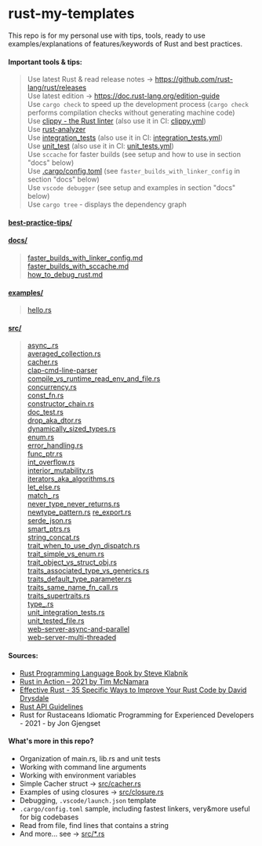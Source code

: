 # rust-my-templates

This repo is for my personal use with tips, tools, ready to use examples/explanations of features/keywords of Rust and best practices.  

#### Important tools & tips:
> Use latest Rust & read release notes -> https://github.com/rust-lang/rust/releases    
> Use latest edition -> https://doc.rust-lang.org/edition-guide  
> Use `cargo check` to speed up the development process (`cargo check` performs compilation checks without generating machine code)  
> Use [clippy - the Rust linter](https://github.com/rust-lang/rust-clippy) (also use it in CI: [clippy.yml](.github/workflows/clippy.yml))  
> Use [rust-analyzer](https://github.com/rust-lang/rust-analyzer)  
> Use [integration_tests](src/unit_integration_tests.rs) (also use it in CI: [integration_tests.yml](.github/workflows/integration_tests.yml))   
> Use [unit_test](src/unit_tested_file.rs) (also use it in CI: [unit_tests.yml](.github/workflows/unit_tests.yml))   
> Use `sccache` for faster builds (see setup and how to use in section "docs" below)  
> Use [.cargo/config.toml](.cargo/config.toml) (see `faster_builds_with_linker_config` in section "docs" below)  
> Use `vscode debugger` (see setup and examples in section "docs" below)  
> Use `cargo tree` - displays the dependency graph  

#### [best-practice-tips/](best-practices)  

#### [docs/](docs)  
> [faster_builds_with_linker_config.md](docs/faster_builds_with_linker_config.md)   
> [faster_builds_with_sccache.md](docs/faster_builds_with_sccache.md)  
> [how_to_debug_rust.md](docs/how_to_debug_rust.md)  

#### [examples/](examples)  
> [hello.rs](examples/hello.rs)  

#### [src/](src)  
> [async_.rs](src/async_.rs)  
> [averaged_collection.rs](src/averaged_collection.rs)  
> [cacher.rs](src/cacher.rs)  
> [clap-cmd-line-parser](src/clap-cmd-line-parser)  
> [compile_vs_runtime_read_env_and_file.rs](src/compile_vs_runtime_read_env_and_file.rs)  
> [concurrency.rs](src/concurrency.rs)  
> [const_fn.rs](src/const_fn.rs)  
> [constructor_chain.rs](src/ctor_chain.rs)  
> [doc_test.rs](src/doc_test.rs)  
> [drop_aka_dtor.rs](src/drop_aka_dtor.rs)  
> [dynamically_sized_types.rs](src/dynamically_sized_types.rs)  
> [enum.rs](src/enum.rs)  
> [error_handling.rs](src/error_handling.rs)  
> [func_ptr.rs](src/func_ptr.rs)  
> [int_overflow.rs](src/int_overflow.rs)  
> [interior_mutability.rs](src/interior_mutability.rs)  
> [iterators_aka_algorithms.rs](src/iterators_aka_algorithms.rs)  
> [let_else.rs](src/let_else.rs)  
> [match_.rs](src/match_.rs)  
> [never_type_never_returns.rs](src/never_type_never_returns.rs)  
> [newtype_pattern.rs](src/newtype_pattern.rs)
> [re_export.rs](src/re_export.rs)  
> [serde_json.rs](src/serde_json.rs)  
> [smart_ptrs.rs](src/smart_ptrs.rs)  
> [string_concat.rs](src/string_concat.rs)  
> [trait_when_to_use_dyn_dispatch.rs](src/trait_when_to_use_dyn_dispatch.rs)    
> [trait_simple_vs_enum.rs](src/trait_simple_vs_enum.rs)   
> [trait_object_vs_struct_obj.rs](src/trait_object_vs_struct_obj.rs)  
> [traits_associated_type_vs_generics.rs](src/traits_associated_type_vs_generics.rs)  
> [traits_default_type_parameter.rs](src/traits_default_type_parameter.rs)  
> [traits_same_name_fn_call.rs](src/traits_same_name_fn_call.rs)  
> [traits_supertraits.rs](src/traits_supertraits.rs)  
> [type_.rs](src/type_.rs)  
> [unit_integration_tests.rs](src/unit_integration_tests.rs)  
> [unit_tested_file.rs](src/unit_tested_file.rs)  
> [web-server-async-and-parallel](src/web-server-async-and-parallel)  
> [web-server-multi-threaded](src/web-server-multi-threaded)  


#### Sources:  
- [Rust Programming Language Book by Steve Klabnik](https://doc.rust-lang.org/book/)
- [Rust in Action – 2021 by Tim McNamara](https://www.amazon.ca/Rust-in-Action/dp/1617294551)
- [Effective Rust - 35 Specific Ways to Improve Your Rust Code by David Drysdale](https://www.lurklurk.org/effective-rust/)
- [Rust API Guidelines](https://rust-lang.github.io/api-guidelines/about.html)
- Rust for Rustaceans Idiomatic Programming for Experienced Developers - 2021 - by Jon Gjengset


#### What's more in this repo?  
- Organization of main.rs, lib.rs and unit tests
- Working with command line arguments
- Working with environment variables
- Simple Cacher struct -> [src/cacher.rs](src/cacher.rs)
- Examples of using closures -> [src/closure.rs](src/closure.rs)
- Debugging, `.vscode/launch.json` template
- `.cargo/config.toml` sample, including fastest linkers, very&more useful for big codebases
- Read from file, find lines that contains a string
- And more... see -> [src/*.rs](src/)
